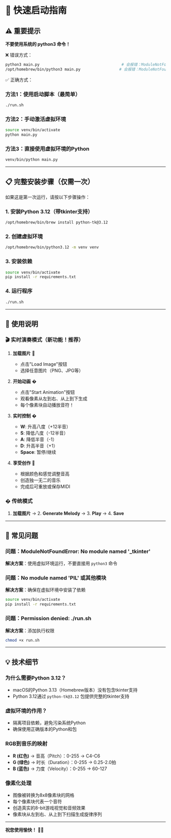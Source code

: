 # 🚀 快速启动指南

## ⚠️ 重要提示

**不要使用系统的 python3 命令！**

❌ 错误方式：
```bash
python3 main.py                                    # 会报错：ModuleNotFoundError: No module named '_tkinter'
/opt/homebrew/bin/python3 main.py                 # 会报错：ModuleNotFoundError: No module named '_tkinter'
```

✅ 正确方式：

### 方法1：使用启动脚本（最简单）
```bash
./run.sh
```

### 方法2：手动激活虚拟环境
```bash
source venv/bin/activate
python main.py
```

### 方法3：直接使用虚拟环境的Python
```bash
venv/bin/python main.py
```

---

## 📋 完整安装步骤（仅需一次）

如果这是第一次运行，请按以下步骤操作：

### 1. 安装Python 3.12（带tkinter支持）
```bash
/opt/homebrew/bin/brew install python-tk@3.12
```

### 2. 创建虚拟环境
```bash
/opt/homebrew/bin/python3.12 -m venv venv
```

### 3. 安装依赖
```bash
source venv/bin/activate
pip install -r requirements.txt
```

### 4. 运行程序
```bash
./run.sh
```

---

## 🎨 使用说明

### 🎬 实时演奏模式（新功能！推荐）

1. **加载图片** 📁
   - 点击"Load Image"按钮
   - 选择任意图片（PNG、JPG等）

2. **开始动画** �
   - 点击"Start Animation"按钮
   - 观看像素从左到右、从上到下生成
   - 每个像素块自动播放音符！

3. **实时控制** �
   - **W**: 升高八度（+12半音）
   - **S**: 降低八度（-12半音）
   - **A**: 降低半音（-1）
   - **D**: 升高半音（+1）
   - **Space**: 暂停/继续

4. **享受创作** 🎵
   - 根据颜色和感觉调整音高
   - 创造独一无二的音乐
   - 完成后可重放或保存MIDI

### � 传统模式

1. **加载图片** → 2. **Generate Melody** → 3. **Play** → 4. **Save**

---

## 🐛 常见问题

### 问题：ModuleNotFoundError: No module named '_tkinter'
**解决方案**：使用虚拟环境运行，不要直接用 `python3` 命令

### 问题：No module named 'PIL' 或其他模块
**解决方案**：确保在虚拟环境中安装了依赖
```bash
source venv/bin/activate
pip install -r requirements.txt
```

### 问题：Permission denied: ./run.sh
**解决方案**：添加执行权限
```bash
chmod +x run.sh
```

---

## 💡 技术细节

### 为什么需要Python 3.12？
- macOS的Python 3.13（Homebrew版本）没有包含tkinter支持
- Python 3.12通过 `python-tk@3.12` 包提供完整的tkinter支持

### 虚拟环境的作用？
- 隔离项目依赖，避免污染系统Python
- 确保使用正确版本的Python和包

### RGB到音乐的映射
- **R (红色)** → 音高（Pitch）：0-255 → C4-C6
- **G (绿色)** → 时长（Duration）：0-255 → 0.25-2.0拍
- **B (蓝色)** → 力度（Velocity）：0-255 → 60-127

### 像素化处理
- 图像被转换为8x8像素块的网格
- 每个像素块代表一个音符
- 创造真实的8-bit游戏视觉和音频效果
- 像素块从左到右、从上到下扫描生成旋律序列

---

**祝您使用愉快！** 🎵✨
